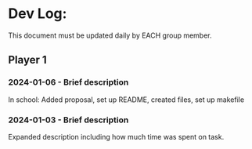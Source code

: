# Dev Log:

This document must be updated daily by EACH group member.

## Player 1

### 2024-01-06 - Brief description
In school: Added proposal, set up README, created files, set up makefile

### 2024-01-03 - Brief description
Expanded description including how much time was spent on task.
